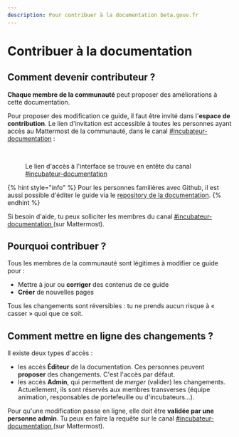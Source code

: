 ```yaml
---
description: Pour contribuer à la documentation beta.gouv.fr
---
```


# Contribuer à la documentation

## Comment devenir contributeur ? <a href="#comment-devenir-contributeur" id="comment-devenir-contributeur"></a>

**Chaque membre de la communauté** peut proposer des améliorations à cette documentation.

Pour proposer des modification ce guide, il faut être invité dans l'**espace de contribution**. Le lien d'invitation est accessible à toutes les personnes ayant accès au Mattermost de la communauté, dans le canal [#incubateur-documentation](https://mattermost.incubateur.net/betagouv/channels/incubateur-documentation) :

<figure><img src="../../.gitbook/assets/Capture d’écran 2023-03-07 à 10.10.30.png" alt=""><figcaption><p>Le lien d'accès à l'interface se trouve en entête du canal <a href="https://mattermost.incubateur.net/betagouv/channels/incubateur-documentation">#incubateur-documentation</a></p></figcaption></figure>

{% hint style="info" %}
Pour les personnes familières avec Github, il est aussi possible d'éditer le guide via le [repository de la documentation](https://github.com/betagouv/doc.incubateur.net-communaute).
{% endhint %}

Si besoin d'aide, tu peux solliciter les membres du canal [#incubateur-documentation ](https://mattermost.incubateur.net/betagouv/channels/incubateur-documentation)(sur Mattermost).

## Pourquoi contribuer ? <a href="#pourquoi-contribuer" id="pourquoi-contribuer"></a>

Tous les membres de la communauté sont légitimes à modifier ce guide pour :

* Mettre à jour ou **corriger** des contenus de ce guide
* **Créer** de nouvelles pages

Tous les changements sont réversibles : tu ne prends aucun risque à « casser » quoi que ce soit.

## Comment mettre en ligne des changements ?

Il existe deux types d'accès :

* les accès **Éditeur** de la documentation. Ces personnes peuvent **proposer** des changements. C'est l'accès par défaut.
* les accès **Admin**, qui permettent de _merger_ (valider) les changements. Actuellement, ils sont réservés aux membres transverses (équipe animation, responsables de portefeuille ou d'incubateurs...).

Pour qu'une modification passe en ligne, elle doit être **validée par une personne admin**. Tu peux en faire la requête sur le canal [#incubateur-documentation ](https://mattermost.incubateur.net/betagouv/channels/incubateur-documentation)(sur Mattermost).
